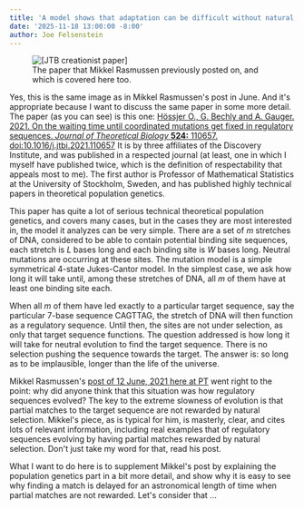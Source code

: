 ```yaml
---
title: 'A model shows that adaptation can be difficult without natural selection.  Here&#39;s why.'
date: '2025-11-18 13:00:00 -8:00'
author: Joe Felsenstein
---
```


<figure><img src="/uploads/2021/JTBHBG2021.jpg" alt="[JTB creationist paper]"/>
<figcaption>The paper that Mikkel Rasmussen previously posted on, and which is covered here too.</figcaption>
</figure>

Yes, this is the same image as in Mikkel Rasmussen's post in June.   And it's appropriate because I want to discuss the same paper in some more detail.  The paper (as you can see) is this one:  [Hössjer O., G. Bechly and A. Gauger. 2021. On the waiting time until coordinated mutations get fixed in regulatory sequences. *Journal of Theoretical Biology*  **524:** 110657. doi:10.1016/j.jtbi.2021.110657](doi:10.1016/j.jtbi.2021.110657)  It is by three affiliates of the Discovery Institute, and was published in a respected journal (at least, one in which I myself have published twice, which is the definition of respectability that appeals most to me).  The first author is Professor of Mathematical Statistics at the University of Stockholm, Sweden, and has published highly technical papers in theoretical population genetics.

This paper has quite a lot of serious technical theoretical population genetics, and covers many cases, but in the cases they are most interested in, the model it analyzes can be very simple. There are a set of *m* stretches of DNA, considered to be able to contain potential binding site sequences, each stretch is *L* bases long and each binding site is *W* bases long.  Neutral mutations are occurring at these sites.  The mutation model is a simple symmetrical 4-state Jukes-Cantor model. In the simplest case, we ask how long it will take until, among these stretches of DNA, all *m* of them have at least one binding site each.     

When all *m* of them have led exactly to a particular target sequence, say the particular 7-base sequence CAGTTAG, the stretch of DNA will then function as a regulatory sequence.  Until then, the sites are not under selection, as only that target sequence functions.  The question addressed is how long it will take for neutral evolution to find the target sequence.  There is no selection pushing the sequence towards the target.  The answer is: so long as to be implausible, longer than the life of the universe.

Mikkel Rasmussen's [post of 12 June, 2021 here at PT](http://pandasthumb.org/archives/2021/06/ID-and-imaginary-hurdles.html) went right to the point: why did anyone think that this situation was how regulatory sequences evolved?  The key to the extreme slowness of evolution is that partial matches to the target sequence are not rewarded by natural selection.  Mikkel's piece, as is typical for him, is masterly, clear, and cites lots of relevant information, including real examples that of regulatory sequences evolving by having partial matches rewarded by natural selection.  Don't just take my word for that, read his post.

What I want to do here is to supplement Mikkel's post by explaining the population genetics part in a bit more detail, and show why it is easy to see why finding a match is delayed for an astronomical length of time when partial matches are not rewarded.  Let's consider that ...

<!--more-->



